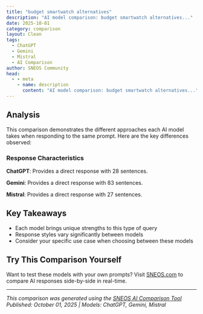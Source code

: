 ```yaml
---
title: "budget smartwatch alternatives"
description: "AI model comparison: budget smartwatch alternatives..."
date: 2025-10-01
category: comparison
layout: Clean
tags:
  - ChatGPT
  - Gemini
  - Mistral
  - AI Comparison
author: SNEOS Community
head:
  - - meta
    - name: description
      content: "AI model comparison: budget smartwatch alternatives..."
---
```


<ChatComparison
  title="budget smartwatch alternatives"
  prompt="budget smartwatch alternatives"
  :responses='{"ChatGPT": "Certainly! Here are some budget-friendly smartwatch alternatives that offer great features without breaking the bank:\n\n### 1. Amazfit Bip U / Bip U Pro\n- **Price:** Around $60-$70\n- **Features:** Heart rate monitoring, SpO2 measurement, sleep tracking, built-in GPS (Pro version), long battery life (up to 9 days), basic notifications.\n- **Pros:** Lightweight, good display, very affordable.\n- **Cons:** Limited app ecosystem.\n\n### 2. Realme Watch 3\n- **Price:** Around $50-$70\n- **Features:** Heart rate and SpO2 monitoring, sleep tracking, GPS, multiple sports modes, notifications.\n- **Pros:** Good build, decent battery, responsive touchscreen.\n- **Cons:** Limited third-party app support.\n\n### 3. Fitbit Inspire 3\n- **Price:** Around $70-$90\n- **Features:** Basic fitness tracking, heart rate monitoring, sleep tracking, notifications.\n- **Pros:** Reliable brand, good ecosystem, comfortable design.\n- **Cons:** No built-in GPS, smaller display.\n\n### 4. Wyze Watch 47\n- **Price:** Around $40-$50\n- **Features:** Heart rate monitor, SpO2, sleep tracking, notifications, IP68 rating (waterproof).\n- **Pros:** Very budget-friendly, decent battery.\n- **Cons:** Basic features, not many advanced health metrics.\n\n### 5. Xiaomi Mi Watch Lite\n- **Price:** Around $50-$60\n- **Features:** Built-in GPS, heart rate monitoring, sleep tracking, notifications.\n- **Pros:** Good value for the price, solid feature set.\n- **Cons:** Limited app compatibility.\n\n---\n\n**Tips when choosing a budget smartwatch:**\n- Decide which features matter most (e.g., GPS, heart rate, notifications).\n- Battery life can vary widely; some cheaper models have longer life but fewer features.\n- Compatibility: most work best with Android, check if iOS compatibility is needed.\n- Look for user reviews to ensure reliability.\n\nIf you\u2019d like, I can help you choose based on your preferred features!", "Gemini": "Okay, let\u0027s explore some budget-friendly smartwatch alternatives, broken down by what you might be looking for in a smartwatch and price range:\n\n**Understanding Your Needs**\n\nBefore diving into specific models, consider what\u0027s most important to you:\n\n* **Fitness Tracking:** Heart rate, steps, sleep, GPS, specific workout modes.\n* **Notifications:** Receiving calls, texts, app alerts.\n* **Battery Life:** How long do you need it to last between charges?\n* **Display:** Size, brightness, and clarity.\n* **Smart Features:** NFC payments, voice assistant, music storage, app support.\n* **Style:** Do you prefer a sporty look or something more stylish?\n* **Compatibility:** Make sure it works well with your phone (Android or iOS).\n\n**Price Ranges**\n\nFor this discussion, let\u0027s define \u0022budget\u0022 as generally under $100 USD, but we can stretch it a bit to $150 if the features warrant it. Keep in mind that prices fluctuate.\n\n**Recommendations by Category**\n\n**1. Best Overall Value (Under $100)**\n\n* **Xiaomi Mi Band Series (e.g., Mi Band 7, Mi Band 8):** These are technically fitness trackers, but they offer smartwatch-like features at an amazing price. Excellent battery life (often 1-2 weeks), heart rate tracking, sleep monitoring, step counting, and notifications. The display is smaller than a traditional smartwatch, but it\u0027s functional. The newer Mi Band 8 has a slightly improved design and features.\n\n * **Pros:** Incredibly affordable, long battery life, decent fitness tracking, notifications.\n * **Cons:** Smaller display, limited app support, sometimes basic interface.\n\n* **Amazfit Band Series (e.g., Amazfit Band 7):** Similar to the Mi Band, Amazfit Bands offer a good balance of features and affordability. Often include SpO2 (blood oxygen) monitoring, which the Mi Band doesn\u0027t always have at the same price point.\n\n * **Pros:** Good value, decent fitness tracking, often includes SpO2, decent battery.\n * **Cons:** Smaller display, can have some notification lag.\n\n* **Realme Band Series (e.g., Realme Band 2):** These provide similar functions of the Mi Band and Amazfit Band, at a similar price point. Good if you\u0027re already within the Realme ecosystem.\n\n * **Pros:** Affordable, heart rate tracking, step counter.\n * **Cons:** Smaller display, can have some notification lag.\n\n**2. Smartwatches (More traditional look, more features)**\n\n* **Amazfit Bip Series (e.g., Amazfit Bip 3, Bip U Pro):** The Bip series offers a more traditional smartwatch form factor with a rectangular display. They have GPS, heart rate tracking, sleep monitoring, and good battery life (usually around a week).\n\n * **Pros:** Affordable, good battery life, GPS (on Pro models), larger display than fitness bands.\n * **Cons:** Basic software, screen can be dim in bright sunlight.\n\n* **Fitbit Inspire Series (e.g., Fitbit Inspire 3):** More focused on fitness, but the Inspire series gives you a good baseline of Fitbit\u0027s solid tracking and app integration. It is a smaller screen, but it does have more premium feeling hardware and integration.\n\n * **Pros:** Solid fitness tracking, name brand.\n * **Cons:** Smaller screen.\n\n* **Mobvoi TicWatch GTH:** A simple, affordable smartwatch with a focus on health tracking. Features include skin temperature monitoring, heart rate, sleep, and SpO2. While it doesn\u0027t have a full app store, it covers the basics.\n\n * **Pros:** Skin temperature monitoring, good battery life.\n * **Cons:** Limited app support.\n\n**3. Slightly Higher Budget (Around $100-$150)**\n\n* **Amazfit GTS/GTR Series (e.g., GTS 2 Mini, GTR Mini):** These offer a more premium design and feature set compared to the Bip series. They often include AMOLED displays, built-in GPS, and more workout modes. The GTS models have a rectangular Apple Watch-like design, while the GTR models have a round design.\n\n * **Pros:** Better display, more features, built-in GPS.\n * **Cons:** Battery life is still good but not as long as the Bip series.\n\n* **Fitbit Versa 2/3 (Used/Refurbished):** You might be able to find a used or refurbished Fitbit Versa 2 or 3 within this price range. These offer a more comprehensive smartwatch experience with app support, music storage, and Fitbit Pay (on some models).\n\n * **Pros:** More features than basic trackers, Fitbit ecosystem, potential for app support.\n * **Cons:** Battery life might be reduced on used models.\n\n* **Huawei Watch Fit Series (e.g., Watch Fit 2):** A unique design with a tall, narrow display. Good for displaying notifications and fitness stats. Often has built-in GPS and a decent range of workout modes.\n\n * **Pros:** Unique design, good for notifications.\n * **Cons:** Display might not be ideal for all apps.\n\n**4. Things to Consider Before Buying:**\n\n* **Read Reviews:** Check out reviews on sites like TechRadar, CNET, and YouTube to get a better understanding of the pros and cons of each device.\n* **Check Compatibility:** Make sure the smartwatch is compatible with your smartphone\u0027s operating system (Android or iOS).\n* **Consider the App:** The companion app is crucial for setting up and managing your smartwatch. Make sure it\u0027s user-friendly and offers the features you need.\n* **Look for Sales:** Smartwatches often go on sale, especially during holidays or special events.\n\n**Important Notes:**\n\n* **Accuracy:** Budget smartwatches may not be as accurate as higher-end models in terms of heart rate or GPS tracking.\n* **Software Updates:** Check if the manufacturer provides regular software updates to fix bugs and add new features. Some budget brands may not be as reliable in this area.\n* **Customer Support:** Consider the availability of customer support if you encounter any problems with your smartwatch.\n\n**Where to Buy:**\n\n* **Amazon:** A wide selection and competitive prices.\n* **Best Buy:** Good for trying out smartwatches in person.\n* **Walmart:** Often has good deals on budget models.\n* **Manufacturer\u0027s Website:** Sometimes offers exclusive deals or bundles.\n\nBy carefully considering your needs and doing your research, you can find a budget-friendly smartwatch alternative that meets your requirements without breaking the bank. Good luck!\n", "Mistral": "If you\u0027re looking for budget-friendly smartwatch alternatives, there are several options that offer a good balance of features and affordability. Here are some popular choices:\n\n1. **Amazfit Bip Series**:\n - **Amazfit Bip U Pro**: Offers features like GPS, heart rate monitoring, sleep tracking, and a variety of sports modes. It has a long battery life and a color display.\n - **Amazfit Bip S**: Similar features with a slightly different design and also boasts a long battery life.\n\n2. **Xiaomi Mi Band Series**:\n - **Xiaomi Mi Band 6**: While not a full-fledged smartwatch, it offers many smartwatch features like heart rate monitoring, sleep tracking, and various sports modes. It\u0027s very affordable and has a good battery life.\n\n3. **Huawei Band Series**:\n - **Huawei Band 6**: Offers a larger display compared to other fitness bands, along with features like heart rate monitoring, sleep tracking, and various sports modes.\n\n4. **Realme Watch Series**:\n - **Realme Watch 2**: Offers a color display, heart rate monitoring, sleep tracking, and various sports modes. It\u0027s affordable and has a decent battery life.\n\n5. **Samsung Galaxy Fit Series**:\n - **Samsung Galaxy Fit 2**: Offers a color display, heart rate monitoring, sleep tracking, and various sports modes. It\u0027s a bit more expensive than some other options but still affordable.\n\n6. **Fitbit Inspire Series**:\n - **Fitbit Inspire 2**: Offers heart rate monitoring, sleep tracking, and various sports modes. It comes with a free year of Fitbit Premium, which adds more features.\n\n7. **TicWatch Series**:\n - **TicWatch GTH**: Offers features like heart rate monitoring, sleep tracking, and various sports modes. It has a color display and a decent battery life.\n\n8. **Garmin Vivofit Series**:\n - **Garmin Vivofit 4**: Offers a long battery life, step tracking, and sleep monitoring. It\u0027s more of a fitness tracker but has some smartwatch features.\n\nThese options provide a range of features at a lower cost compared to high-end smartwatches. Be sure to check the latest models and prices, as new versions are frequently released."}' 
  published-date="15:55"
/>

## Analysis

This comparison demonstrates the different approaches each AI model takes when responding to the same prompt. Here are the key differences observed:

### Response Characteristics

**ChatGPT**: Provides a direct response with 28 sentences. 

**Gemini**: Provides a direct response with 83 sentences. 

**Mistral**: Provides a direct response with 27 sentences. 

## Key Takeaways

- Each model brings unique strengths to this type of query
- Response styles vary significantly between models
- Consider your specific use case when choosing between these models

## Try This Comparison Yourself

Want to test these models with your own prompts? Visit [SNEOS.com](https://sneos.com) to compare AI responses side-by-side in real-time.

---

*This comparison was generated using the [SNEOS AI Comparison Tool](https://sneos.com)*
*Published: October 01, 2025 | Models: ChatGPT, Gemini, Mistral*

